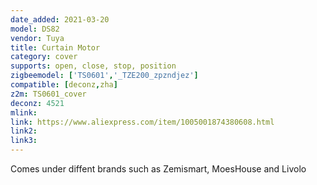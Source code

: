 ```yaml
---
date_added: 2021-03-20
model: DS82
vendor: Tuya
title: Curtain Motor
category: cover
supports: open, close, stop, position
zigbeemodel: ['TS0601','_TZE200_zpzndjez']
compatible: [deconz,zha]
z2m: TS0601_cover
deconz: 4521
mlink: 
link: https://www.aliexpress.com/item/1005001874380608.html
link2: 
link3: 
---
```


Comes under diffent brands such as Zemismart, MoesHouse and Livolo
